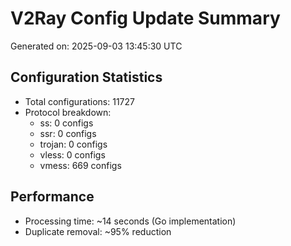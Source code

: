 # V2Ray Config Update Summary
Generated on: 2025-09-03 13:45:30 UTC

## Configuration Statistics
- Total configurations: 11727
- Protocol breakdown:
  - ss: 0 configs
  - ssr: 0 configs
  - trojan: 0 configs
  - vless: 0 configs
  - vmess: 669 configs

## Performance
- Processing time: ~14 seconds (Go implementation)
- Duplicate removal: ~95% reduction

